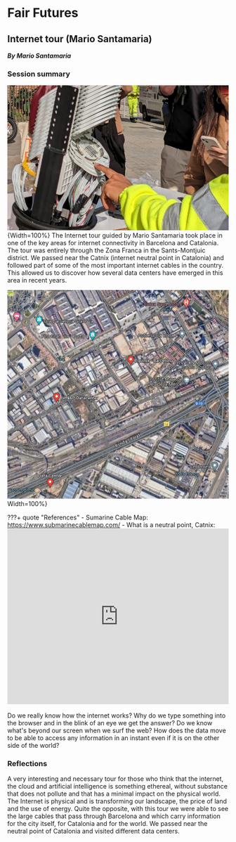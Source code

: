 # **Fair Futures**
## Internet tour (Mario Santamaria)
***By Mario Santamaria***

### Session summary
![InternetTour](../../images/InternetTour1.JPG){Width=100%}
The Internet tour guided by Mario Santamaria took place in one of the key areas for internet connectivity in Barcelona and Catalonia. The tour was entirely through the Zona Franca in the Sants-Montjuic district. We passed near the Catnix (internet neutral point in Catalonia) and followed part of some of the most important internet cables in the country. This allowed us to discover how several data centers have emerged in this area in recent years.

![InternetTour](../../images/InternetTourMap.JPG)Width=100%}


???+ quote "References"
    - Sumarine Cable Map: https://www.submarinecablemap.com/
    - What is a neutral point, Catnix: 
    <iframe width="100%" height="400" src="https://www.youtube.com/embed/7oa80cSU1Rg?si=5ozk79DkKCYhIjyl" title="YouTube video player" frameborder="0" allow="accelerometer; autoplay; clipboard-write; encrypted-media; gyroscope; picture-in-picture; web-share" allowfullscreen></iframe>




Do we really know how the internet works?
Why do we type something into the browser and in the blink of an eye we get the answer?
Do we know what's beyond our screen when we surf the web?
How does the data move to be able to access any information in an instant even if it is on the other side of the world?

### Reflections
A very interesting and necessary tour for those who think that the internet, the cloud and artificial intelligence is something ethereal, without substance that does not pollute and that has a minimal impact on the physical world. The Internet is physical and is transforming our landscape, the price of land and the use of energy. Quite the opposite, with this tour we were able to see the large cables that pass through Barcelona and which carry information for the city itself, for Catalonia and for the world. We passed near the neutral point of Catalonia and visited different data centers.

